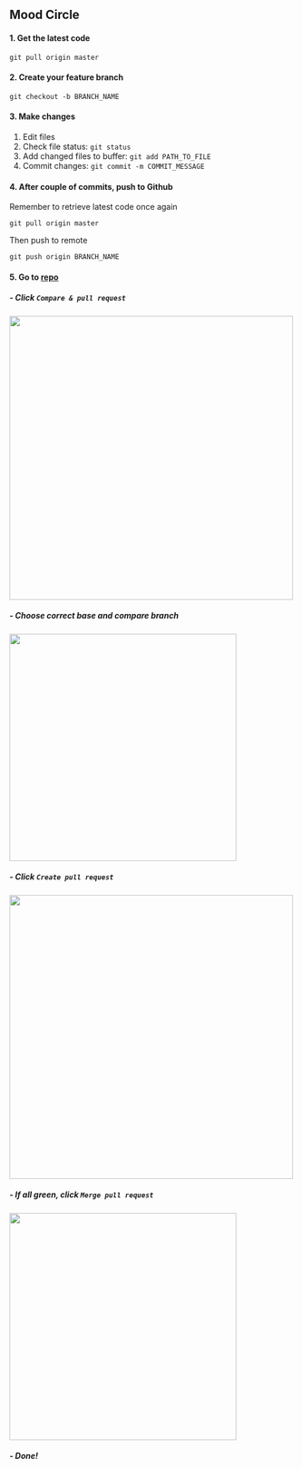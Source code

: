 ## Mood Circle

#### 1. Get the latest code  
```
git pull origin master
```
#### 2. Create your feature branch  
```
git checkout -b BRANCH_NAME   
```
#### 3. Make changes
1. Edit files
2. Check file status: `git status`
3. Add changed files to buffer: `git add PATH_TO_FILE`
4. Commit changes: `git commit -m COMMIT_MESSAGE`  

#### 4. After couple of commits, push to Github  
Remember to retrieve latest code once again
```
git pull origin master
```
Then push to remote
```
git push origin BRANCH_NAME
```

#### 5. Go to [repo](https://github.com/AdherencePillProject/web_cloud)
##### - Click `Compare & pull request`
<img src="https://www.drupal.org/files/pull_request_test_highlighted.png" width="500px">  

##### - Choose correct base and compare branch
<img src="https://help.github.com/assets/images/help/branch/comparing_branches.png" width="400px">  

##### - Click `Create pull request`
<img src="https://help.github.com/assets/images/help/pull_requests/pull-request-review-page.png" width="500px">  

##### - If all green, click `Merge pull request`
<img src="https://help.github.com/assets/images/help/pull_requests/pullrequest-mergebutton.png" width="400px">  

##### - Done!
